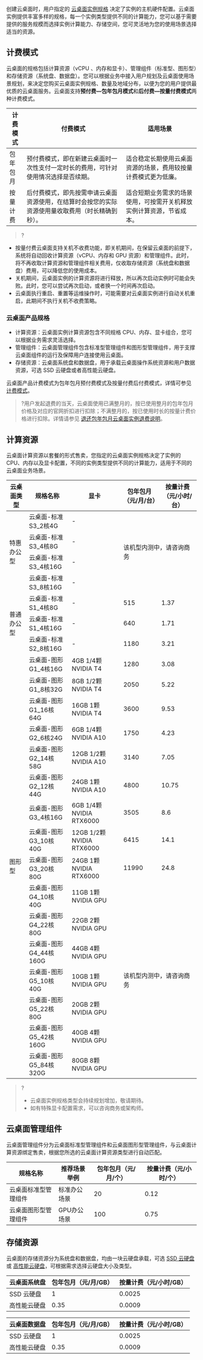 创建云桌面时，用户指定的 [云桌面实例规格](#list) 决定了实例的主机硬件配置。云桌面实例提供丰富多样的规格，每一个实例类型提供不同的计算能力，您可以基于需要提供的服务规模而选择实例计算能力、存储空间，您可灵活地为您的使用场景选择适当的资源。

[](id:billing)
## 计费模式

云桌面的规格包括计算资源（vCPU 、内存和显卡）、管理组件（标准型、图形型）和存储资源（系统盘、数据盘）。您可以根据业务中接入用户规划及云桌面使用场景规划，来决定您购买云桌面实例规格、数量及地域分布，以便为您的用户提供最优质的云桌面服务。云桌面支持**预付费—包年包月模式**和**后付费—按量付费模式**两种计费模式。


|计费模式	|付费模式	|适用场景|
|---------|---------|---------|
|包年包月|	 [](id:annually)预付费模式，即在新建云桌面时一次性支付一定时长的费用，可针对使用情况选择是否续期。	|适合稳定长期使用云桌面资源的场景，费用较按量计费模式更为低廉。|
|按量计费|	[](id:paid) 后付费模式，即先按需申请云桌面资源使用，在结算时会按您的实际资源使用量收取费用（时长精确到秒）。|适合短期业务需求的场景使用，可按需开关机释放实例计算资源，节省成本。|

>?
* 按量付费云桌面支持关机不收费功能，即关机期间，在保留云桌面的前提下，系统将自动回收计算资源（vCPU、内存和 GPU 资源）和管理组件。此时，将不再收取计算资源和管理组件相关费用，仅收取存储资源（系统盘和数据盘）费用，可以降低您的使用成本。
* 关机期间，云桌面实例的计算资源将进行释放，所以再次启动实例时可能会失败。此时，您可以尝试再次启动，或者换一个时间再次启动。
* 云桌面执行重启、重置等运维操作时，可能需要对云桌面实例进行自动关机重启，此期间不执行关机不收费策略。

[](id:list)

### 云桌面产品规格

* 计算资源：云桌面实例计算资源包含不同规格 CPU、内存、显卡组合，您可以根据业务需求灵活选择。
* 管理组件：云桌面管理组件包含标准型管理组件和图形型管理组件，用于支撑云桌面组件的运行及保障用户连接使用云桌面。
* 存储资源：云桌面系统盘和数据盘，用于承载云桌面操作系统资源和用户数据资源，可选 SSD 云硬盘或者高性能云硬盘。

云桌面产品计费模式为包年包月预付费模式及按量付费后付费模式，详情可参见 [计费模式](#billing)。
>?用户发起退费的当天，云桌面使用已满整月的，按已使用整月的包年包月价格及对应的官网折扣进行扣除；不满整月的，按已使用时长的按量计费价格进行扣除。详情请参见 [退还包年包月云桌面实例退费说明](https://cloud.tencent.com/document/product/1291/54201)。

## 计算资源

云桌面计算资源以套餐的形式售卖，您指定的云桌面实例规格决定了实例的 CPU、内存以及显卡配置，不同的实例类型提供不同的计算能力，适用于不同的云桌面业务场景。

<table>
<thead>
<tr>
<th>云桌面类型</th>
<th>规格名称</th>
<th>显卡</th>
<th>包年包月（元/月/台）</th>
<th>按量计费（元/小时/台）</th>
</tr>
</thead>
<tbody><tr>
<td rowspan=4>特惠办公型</td>
<td>云桌面-标准S3_2核4G</td>
<td>-</td>
<td rowspan=4 colspan=4>该机型内测中，请咨询商务</td>
</tr>
<tr>
<td>云桌面-标准S3_4核8G</td>
<td>-</td>
</tr>
<tr>
<td>云桌面-标准S3_4核16G</td>
<td>-</td>
</tr>
<td>云桌面-标准S3_8核16G</td>
<td>-</td>
</tr>
<td rowspan=3>普通办公型</td>
<td>云桌面-标准S1_4核8G</td>
<td>-</td>
<td>515</td>
<td>1.37</td>
</tr>
<tr>
<td>云桌面-标准S1_4核16G</td>
<td>-</td>
<td>640</td>
<td>1.71</td>
</tr>
<tr>
<td>云桌面-标准S2_8核16G</td>
<td>-</td>
<td>1180</td>
<td>3.21</td>
</tr>
<td rowspan=16>图形型</td>
<td>云桌面-图形G1_4核16G</td>
<td>4GB 1/4颗 NVIDIA T4</td>
<td>1280</td>
<td>3.08</td>
</tr>
<tr>
<td>云桌面-图形G1_8核32G</td>
<td>8GB 1/2颗 NVIDIA T4</td>
<td>2050</td>
<td>5.22</td>
</tr>
<tr>
<td>云桌面-图形G1_16核64G</td>
<td>16GB 1颗 NVIDIA T4</td>
<td>3600</td>
<td>9.53</td>
</tr>
<td>云桌面-图形G2_6核24G</td>
<td>6GB 1/4颗 NVIDIA A10</td>
<td>1750</td>
<td>4.23</td>
</tr>
<tr>
<td>云桌面-图形G2_14核58G</td>
<td>12GB 1/2颗 NVIDIA A10</td>
<td>3140</td>
<td>7.05</td>
</tr>
<tr>
<td>云桌面-图形G2_12核44G</td>
<td>24GB 1颗 NVIDIA A10</td>
<td>4800</td>
<td>10.75</td>
</tr>
<td>云桌面-图形G3_4核16G</td>
<td>6GB 1/4颗 NVIDIA RTX6000</td>
<td>3505</td>
<td>8.6</td>
</tr>
<tr>
<td>云桌面-图形G3_10核40G</td>
<td>12GB 1/2颗 NVIDIA RTX6000</td>
<td>6415</td>
<td>14.1</td>
</tr>
<tr>
<td>云桌面-图形G3_20核80G</td>
<td>24GB 1颗 NVIDIA RTX6000</td>
<td>11990</td>
<td>24.8</td>
</tr>
<td>云桌面-图形G4_10核40G</td>
<td>11GB 1颗 NVIDIA GPU</td>
<td rowspan=7 colspan=7>该机型内测中，请咨询商务</td>
</tr>
<tr>
<td>云桌面-图形G4_22核80G</td>
<td>22GB 2颗 NVIDIA GPU</td>
</tr>
<tr>
<td>云桌面-图形G4_44核160G</td>
<td>44GB 4颗 NVIDIA GPU</td>
</tr>
<td>云桌面-图形G5_10核40G</td>
<td>10GB 1颗 NVIDIA GPU</td>
</tr>
<tr>
<td>云桌面-图形G5_22核80G</td>
<td>20GB 2颗 NVIDIA GPU</td>
</tr>
<tr>
<td>云桌面-图形G5_42核160G</td>
<td>40GB 4颗 NVIDIA GPU</td>
</tr>
<td>云桌面-图形G5_84核320G</td>
<td>80GB 8颗 NVIDIA GPU</td>
</tr>
</tbody></table>

>?
>- 云桌面实例规格类型会持续规划增加，敬请期待。
>- 如有特殊显卡配置需求，可以咨询商务或架构师。

## 云桌面管理组件

云桌面管理组件分为云桌面标准型管理组件和云桌面图形型管理组件，与云桌面计算资源绑定售卖，根据您所选的云桌面计算资源类型进行自动匹配。

| 规格名称             | 推荐场景举例 | 包年包月（元/月/个） | 按量计费（元/小时/个） |
| -------------------- | ------------ | -------------------- | ---------------------- |
| 云桌面标准型管理组件 | 标准办公场景 | 20                   | 0.12                   |
| 云桌面图形型管理组件 | GPU办公场景  | 100                  | 0.75                   |

## 存储资源

云桌面的存储资源分为系统盘和数据盘，均由一块云硬盘承载，可选 [SSD 云硬盘](https://buy.cloud.tencent.com/cvd) 或 [高性能云硬盘](https://buy.cloud.tencent.com/cvd)，可根据需求选择云硬盘大小及类型。

| 云桌面系统盘    | 包年包月（元/月/GB） | 按量计费（元/小时/GB） |
| ----------------- | ---------------  | --------------- |
| SSD 云硬盘 | 1 | 0.0025 |
| 高性能云硬盘 |  0.35 | 0.0009|

| 云桌面数据盘    | 包年包月（元/月/GB） | 按量计费（元/小时/GB） |
| ----------------- | ---------------  | --------------- |
| SSD 云硬盘 | 1 | 0.0025 |
| 高性能云硬盘 |  0.35 | 0.0009 |
